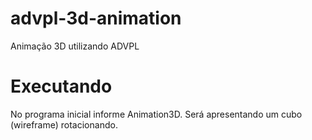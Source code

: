 # advpl-3d-animation
Animação 3D utilizando ADVPL 

# Executando
No programa inicial informe Animation3D. Será apresentando um cubo  (wireframe) rotacionando.
